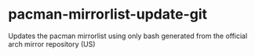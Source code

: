 # pacman-mirrorlist-update-git

Updates the pacman mirrorlist using only bash generated from the official arch mirror repository (US)

